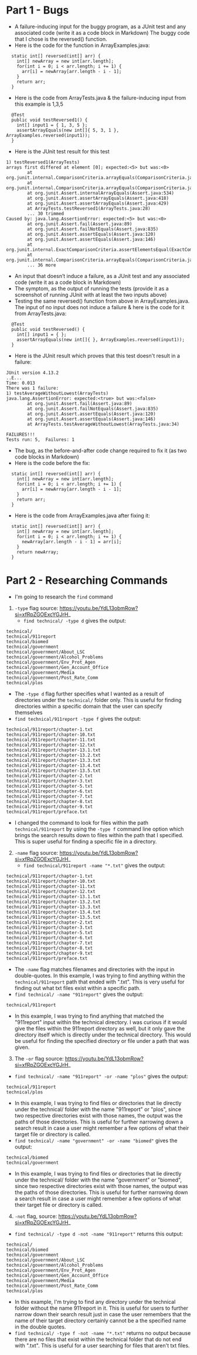 # Part 1 - Bugs
* A failure-inducing input for the buggy program, as a JUnit test and any associated code (write it as a code block in Markdown)
The buggy code that I chose is the reversed() function.
* Here is the code for the function in ArrayExamples.java:
  
```
  static int[] reversed(int[] arr) {
    int[] newArray = new int[arr.length];
    for(int i = 0; i < arr.length; i += 1) {
      arr[i] = newArray[arr.length - i - 1];
    }
    return arr;
  }
```

* Here is the code from ArrayTests.java & the failure-inducing input from this example is 1,3,5
  
```
  @Test
  public void testReversed1() {
    int[] input1 = { 1, 3, 5 };
    assertArrayEquals(new int[]{ 5, 3, 1 }, ArrayExamples.reversed(input1));
  }
```

* Here is the JUnit test result for this test
  
```
1) testReversed1(ArrayTests)
arrays first differed at element [0]; expected:<5> but was:<0>
        at org.junit.internal.ComparisonCriteria.arrayEquals(ComparisonCriteria.java:78)
        at org.junit.internal.ComparisonCriteria.arrayEquals(ComparisonCriteria.java:28)
        at org.junit.Assert.internalArrayEquals(Assert.java:534)
        at org.junit.Assert.assertArrayEquals(Assert.java:418)
        at org.junit.Assert.assertArrayEquals(Assert.java:429)
        at ArrayTests.testReversed1(ArrayTests.java:28)
        ... 30 trimmed
Caused by: java.lang.AssertionError: expected:<5> but was:<0>
        at org.junit.Assert.fail(Assert.java:89)
        at org.junit.Assert.failNotEquals(Assert.java:835)
        at org.junit.Assert.assertEquals(Assert.java:120)
        at org.junit.Assert.assertEquals(Assert.java:146)
        at org.junit.internal.ExactComparisonCriteria.assertElementsEqual(ExactComparisonCriteria.java:8)
        at org.junit.internal.ComparisonCriteria.arrayEquals(ComparisonCriteria.java:76)
        ... 36 more
```

* An input that doesn’t induce a failure, as a JUnit test and any associated code (write it as a code block in Markdown)
* The symptom, as the output of running the tests (provide it as a screenshot of running JUnit with at least the two inputs above)
* Testing the same reversed() function from above in ArrayExamples.java. The input of no input does not induce a failure & here is the code for it from ArrayTests.java:
  
```
  @Test
  public void testReversed() {
    int[] input1 = { };
    assertArrayEquals(new int[]{ }, ArrayExamples.reversed(input1));
  }
```

*  Here is the JUnit result which proves that this test doesn't result in a failure:
```
JUnit version 4.13.2
..E...
Time: 0.013
There was 1 failure:
1) testAverageWithoutLowest(ArrayTests)
java.lang.AssertionError: expected:<true> but was:<false>
        at org.junit.Assert.fail(Assert.java:89)
        at org.junit.Assert.failNotEquals(Assert.java:835)
        at org.junit.Assert.assertEquals(Assert.java:120)
        at org.junit.Assert.assertEquals(Assert.java:146)
        at ArrayTests.testAverageWithoutLowest(ArrayTests.java:34)

FAILURES!!!
Tests run: 5,  Failures: 1
```

* The bug, as the before-and-after code change required to fix it (as two code blocks in Markdown)
* Here is the code before the fix:
```
  static int[] reversed(int[] arr) {
    int[] newArray = new int[arr.length];
    for(int i = 0; i < arr.length; i += 1) {
      arr[i] = newArray[arr.length - i - 1];
    }
    return arr;
  }
```

* Here is the code from ArrayExamples.java after fixing it:
```
  static int[] reversed(int[] arr) {
    int[] newArray = new int[arr.length];
    for(int i = 0; i < arr.length; i += 1) {
      newArray[arr.length - i - 1] = arr[i];
    }
    return newArray;
  }
```
# Part 2 - Researching Commands
* I'm going to research the `find` command
1. `-type` flag source: https://youtu.be/YdL13obmRow?si=xfRpZGOExcYGJrH_
   * `find technical/ -type d` gives the output:
     
```
technical/
technical/911report
technical/biomed
technical/government
technical/government/About_LSC
technical/government/Alcohol_Problems
technical/government/Env_Prot_Agen
technical/government/Gen_Account_Office
technical/government/Media
technical/government/Post_Rate_Comm
technical/plos
```

* The `-type d` flag further specifies what I wanted as a result of directories under the `technical/` folder only.
  This is useful for finding directories within a specific domain that the user can specify themselves
* `find technical/911report -type f` gives the output:
  
```
technical/911report/chapter-1.txt
technical/911report/chapter-10.txt
technical/911report/chapter-11.txt
technical/911report/chapter-12.txt
technical/911report/chapter-13.1.txt
technical/911report/chapter-13.2.txt
technical/911report/chapter-13.3.txt
technical/911report/chapter-13.4.txt
technical/911report/chapter-13.5.txt
technical/911report/chapter-2.txt
technical/911report/chapter-3.txt
technical/911report/chapter-5.txt
technical/911report/chapter-6.txt
technical/911report/chapter-7.txt
technical/911report/chapter-8.txt
technical/911report/chapter-9.txt
technical/911report/preface.txt
```

* I changed the command to look for files within the path `technical/911report` by using the `-type f` command line option which brings the search results down to files
  within the path that I specified. This is super useful for finding a specific file in a directory.

2. `-name` flag source: https://youtu.be/YdL13obmRow?si=xfRpZGOExcYGJrH_
   * `find technical/911report -name "*.txt"` gives the output:
   
```
technical/911report/chapter-1.txt
technical/911report/chapter-10.txt
technical/911report/chapter-11.txt
technical/911report/chapter-12.txt
technical/911report/chapter-13.1.txt
technical/911report/chapter-13.2.txt
technical/911report/chapter-13.3.txt
technical/911report/chapter-13.4.txt
technical/911report/chapter-13.5.txt
technical/911report/chapter-2.txt
technical/911report/chapter-3.txt
technical/911report/chapter-5.txt
technical/911report/chapter-6.txt
technical/911report/chapter-7.txt
technical/911report/chapter-8.txt
technical/911report/chapter-9.txt
technical/911report/preface.txt
```

* The `-name` flag matches filenames and directories with the input in double-quotes. In this example, I was trying to find anything within the `technical/911report` path that ended with ".txt".
  This is very useful for finding out what txt files exist within a specific path.
* `find technical/ -name "911report"` gives the output:
  
```
technical/911report
```

* In this example, I was trying to find anything that matched the "911report" input within the technical directory. I was curious if it would give the files within the 911report directory as well, but it only gave the directory itself which is directly under the technical directory. This would be useful for finding the specified directory or file under a path that was given.

3. The `-or` flag source: https://youtu.be/YdL13obmRow?si=xfRpZGOExcYGJrH_
* `find technical/ -name "911report" -or -name "plos"` gives the output:
  
```
technical/911report
technical/plos
```

* In this example, I was trying to find files or directories that lie directly under the technical/ folder with the name "911report" or "plos", since two respective directories exist with those names,
  the output was the paths of those directories. This is useful for further narrowing down a search result in case a user might remember a few options of what their target file or directory is called.
* `find technical/ -name "government" -or -name "biomed"` gives the output:
  
```
technical/biomed
technical/government
```

* In this example, I was trying to find files or directories that lie directly under the technical/ folder with the name "government" or "biomed", since two respective directories exist with those names,
  the output was the paths of those directories. This is useful for further narrowing down a search result in case a user might remember a few options of what their target file or directory is called.
  
4. `-not` flag, source: https://youtu.be/YdL13obmRow?si=xfRpZGOExcYGJrH_
* `find technical/ -type d -not -name "911report"` returns this output:

```
technical/
technical/biomed
technical/government
technical/government/About_LSC
technical/government/Alcohol_Problems
technical/government/Env_Prot_Agen
technical/government/Gen_Account_Office
technical/government/Media
technical/government/Post_Rate_Comm
technical/plos
```
* In this example, I'm trying to find any directory under the technical folder without the name 911report in it. This is useful for users to further narrow down their search result just in case the user remembers
that the name of their target directory certainly cannot be a the specified name in the double quotes.
* `find technical/ -type f -not -name "*.txt"` returns no output because there are no files that exist within the technical folder that do not end with ".txt". This is useful for a user searching for files that aren't txt files. 
